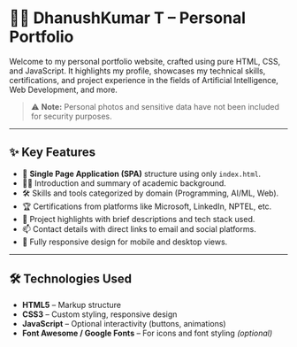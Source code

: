 # 🧑‍💻 DhanushKumar T – Personal Portfolio

Welcome to my personal portfolio website, crafted using pure HTML, CSS, and JavaScript. It highlights my profile, showcases my technical skills, certifications, and project experience in the fields of Artificial Intelligence, Web Development, and more.

> ⚠️ **Note:** Personal photos and sensitive data have not been included for security purposes.

---

## ✨ Key Features

- 📌 **Single Page Application (SPA)** structure using only `index.html`.
- 👨‍🎓 Introduction and summary of academic background.
- 🛠️ Skills and tools categorized by domain (Programming, AI/ML, Web).
- 🏆 Certifications from platforms like Microsoft, LinkedIn, NPTEL, etc.
- 💼 Project highlights with brief descriptions and tech stack used.
- 📫 Contact details with direct links to email and social platforms.
- 📱 Fully responsive design for mobile and desktop views.

---

## 🛠️ Technologies Used

- **HTML5** – Markup structure
- **CSS3** – Custom styling, responsive design
- **JavaScript** – Optional interactivity (buttons, animations)
- **Font Awesome / Google Fonts** – For icons and font styling *(optional)*
